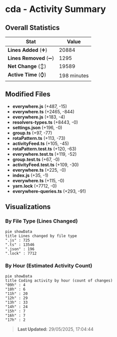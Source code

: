 # cda - Activity Summary 

## Overall Statistics

| Stat                   | Value                                                             |
| ---------------------- | ----------------------------------------------------------------- |
| **Lines Added** (➕)   | 20884                                          |
| **Lines Removed** (➖) | 1295                                        |
| **Net Change** (↕)    | 19589                |
| **Active Time** (⌚)   | 198 minutes |


## Modified Files
- **everywhere.js** (+487, -15)
- **everywhere.ts** (+2465, -844)
- **everywhere.js** (+183, -4)
- **resolvers-types.ts** (+8443, -0)
- **settings.json** (+196, -0)
- **group.ts** (+97, -77)
- **rotaPattern.ts** (+113, -73)
- **activityFeed.ts** (+105, -45)
- **rotaPattern.test.ts** (+120, -63)
- **everywhere.test.ts** (+119, -52)
- **group.test.ts** (+67, -0)
- **activityFeed.test.ts** (+109, -30)
- **everywhere.ts** (+225, -0)
- **index.js** (+35, -1)
- **everywhere.ts** (+115, -0)
- **yarn.lock** (+7712, -0)
- **everywhere-queries.ts** (+293, -91)

## Visualizations

### By File Type (Lines Changed)

```mermaid
pie showData
title Lines changed by file type
".js" : 725
".ts" : 13546
".json" : 196
".lock" : 7712
```

### By Hour (Estimated Activity Count)

```mermaid
pie showData
title Coding activity by hour (count of changes)
"09h" : 4
"10h" : 6
"11h" : 20
"12h" : 29
"13h" : 33
"14h" : 24
"15h" : 7
"16h" : 7
"17h" : 2
```


> **Last Updated:** 29/05/2025, 17:04:44